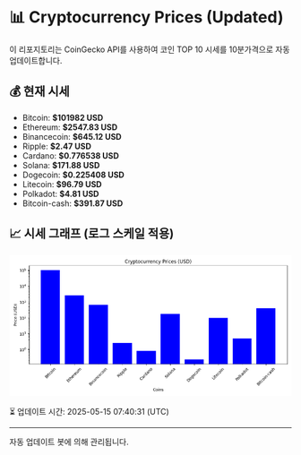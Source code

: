
# 📊 Cryptocurrency Prices (Updated)

이 리포지토리는 CoinGecko API를 사용하여 코인 TOP 10 시세를 10분가격으로 자동 업데이트합니다.

## 💰 현재 시세
- Bitcoin: **$101982 USD**
- Ethereum: **$2547.83 USD**
- Binancecoin: **$645.12 USD**
- Ripple: **$2.47 USD**
- Cardano: **$0.776538 USD**
- Solana: **$171.88 USD**
- Dogecoin: **$0.225408 USD**
- Litecoin: **$96.79 USD**
- Polkadot: **$4.81 USD**
- Bitcoin-cash: **$391.87 USD**

## 📈 시세 그래프 (로그 스케일 적용)
![Crypto Prices](crypto_prices.png)

⏳ 업데이트 시간: 2025-05-15 07:40:31 (UTC)

---
자동 업데이트 봇에 의해 관리됩니다.
